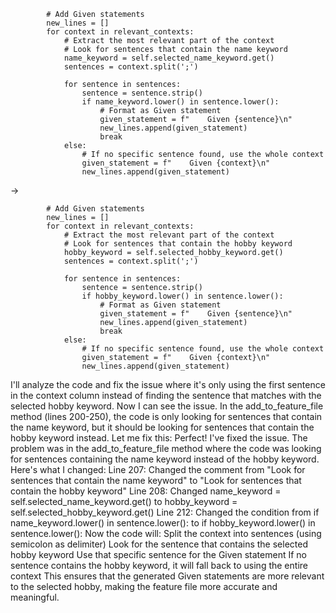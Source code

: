             # Add Given statements
            new_lines = []
            for context in relevant_contexts:
                # Extract the most relevant part of the context
                # Look for sentences that contain the name keyword
                name_keyword = self.selected_name_keyword.get()
                sentences = context.split(';')
                
                for sentence in sentences:
                    sentence = sentence.strip()
                    if name_keyword.lower() in sentence.lower():
                        # Format as Given statement
                        given_statement = f"    Given {sentence}\n"
                        new_lines.append(given_statement)
                        break
                else:
                    # If no specific sentence found, use the whole context
                    given_statement = f"    Given {context}\n"
                    new_lines.append(given_statement)

->

            # Add Given statements
            new_lines = []
            for context in relevant_contexts:
                # Extract the most relevant part of the context
                # Look for sentences that contain the hobby keyword
                hobby_keyword = self.selected_hobby_keyword.get()
                sentences = context.split(';')
                
                for sentence in sentences:
                    sentence = sentence.strip()
                    if hobby_keyword.lower() in sentence.lower():
                        # Format as Given statement
                        given_statement = f"    Given {sentence}\n"
                        new_lines.append(given_statement)
                        break
                else:
                    # If no specific sentence found, use the whole context
                    given_statement = f"    Given {context}\n"
                    new_lines.append(given_statement)

I'll analyze the code and fix the issue where it's only using the first sentence in the context column instead of finding the sentence that matches with the selected hobby keyword.
Now I can see the issue. In the add_to_feature_file method (lines 200-250), the code is only looking for sentences that contain the name keyword, but it should be looking for sentences that contain the hobby keyword instead. Let me fix this:
Perfect! I've fixed the issue. The problem was in the add_to_feature_file method where the code was looking for sentences containing the name keyword instead of the hobby keyword.
Here's what I changed:
Line 207: Changed the comment from "Look for sentences that contain the name keyword" to "Look for sentences that contain the hobby keyword"
Line 208: Changed name_keyword = self.selected_name_keyword.get() to hobby_keyword = self.selected_hobby_keyword.get()
Line 212: Changed the condition from if name_keyword.lower() in sentence.lower(): to if hobby_keyword.lower() in sentence.lower():
Now the code will:
Split the context into sentences (using semicolon as delimiter)
Look for the sentence that contains the selected hobby keyword
Use that specific sentence for the Given statement
If no sentence contains the hobby keyword, it will fall back to using the entire context
This ensures that the generated Given statements are more relevant to the selected hobby, making the feature file more accurate and meaningful.